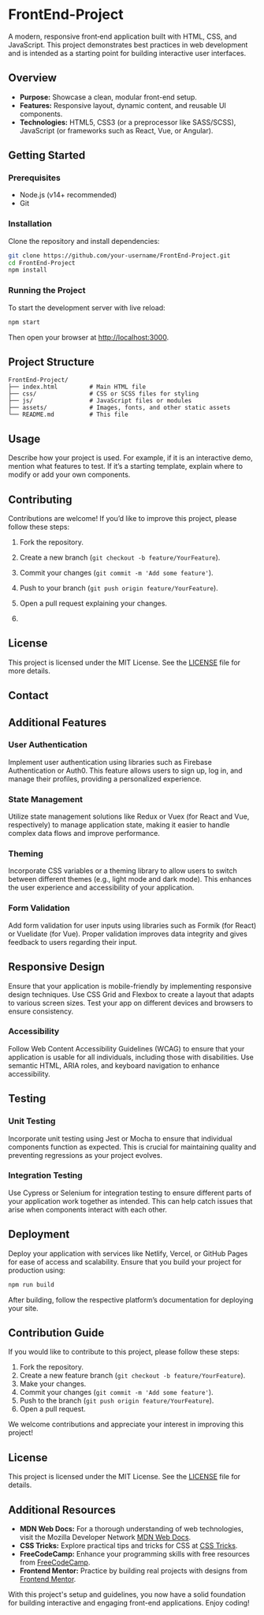 # FrontEnd-Project

A modern, responsive front‐end application built with HTML, CSS, and JavaScript. This project demonstrates best practices in web development and is intended as a starting point for building interactive user interfaces.

## Overview

- **Purpose:** Showcase a clean, modular front-end setup.
- **Features:** Responsive layout, dynamic content, and reusable UI components.
- **Technologies:** HTML5, CSS3 (or a preprocessor like SASS/SCSS), JavaScript (or frameworks such as React, Vue, or Angular).

## Getting Started

### Prerequisites

- Node.js (v14+ recommended)
- Git

### Installation

Clone the repository and install dependencies:

```bash
git clone https://github.com/your-username/FrontEnd-Project.git
cd FrontEnd-Project
npm install
```

### Running the Project

To start the development server with live reload:

```bash
npm start
```

Then open your browser at [http://localhost:3000](http://localhost:3000).

## Project Structure

```
FrontEnd-Project/
├── index.html         # Main HTML file
├── css/               # CSS or SCSS files for styling
├── js/                # JavaScript files or modules
├── assets/            # Images, fonts, and other static assets
└── README.md          # This file
```

## Usage

Describe how your project is used. For example, if it is an interactive demo, mention what features to test. If it’s a starting template, explain where to modify or add your own components.

## Contributing

Contributions are welcome! If you’d like to improve this project, please follow these steps:

1. Fork the repository.
2. Create a new branch (`git checkout -b feature/YourFeature`).
3. Commit your changes (`git commit -m 'Add some feature'`).
4. Push to your branch (`git push origin feature/YourFeature`).
5. Open a pull request explaining your changes.

6. 

## License

This project is licensed under the MIT License. See the [LICENSE](LICENSE) file for more details.

## Contact

## Additional Features

### User Authentication

Implement user authentication using libraries such as Firebase Authentication or Auth0. This feature allows users to sign up, log in, and manage their profiles, providing a personalized experience.

### State Management

Utilize state management solutions like Redux or Vuex (for React and Vue, respectively) to manage application state, making it easier to handle complex data flows and improve performance. 

### Theming

Incorporate CSS variables or a theming library to allow users to switch between different themes (e.g., light mode and dark mode). This enhances the user experience and accessibility of your application. 

### Form Validation

Add form validation for user inputs using libraries such as Formik (for React) or Vuelidate (for Vue). Proper validation improves data integrity and gives feedback to users regarding their input.

## Responsive Design

Ensure that your application is mobile-friendly by implementing responsive design techniques. Use CSS Grid and Flexbox to create a layout that adapts to various screen sizes. Test your app on different devices and browsers to ensure consistency.

### Accessibility

Follow Web Content Accessibility Guidelines (WCAG) to ensure that your application is usable for all individuals, including those with disabilities. Use semantic HTML, ARIA roles, and keyboard navigation to enhance accessibility.

## Testing

### Unit Testing

Incorporate unit testing using Jest or Mocha to ensure that individual components function as expected. This is crucial for maintaining quality and preventing regressions as your project evolves.

### Integration Testing

Use Cypress or Selenium for integration testing to ensure different parts of your application work together as intended. This can help catch issues that arise when components interact with each other.

## Deployment

Deploy your application with services like Netlify, Vercel, or GitHub Pages for ease of access and scalability. Ensure that you build your project for production using:

```bash
npm run build
```

After building, follow the respective platform’s documentation for deploying your site.

## Contribution Guide

If you would like to contribute to this project, please follow these steps:

1. Fork the repository.
2. Create a new feature branch (`git checkout -b feature/YourFeature`).
3. Make your changes.
4. Commit your changes (`git commit -m 'Add some feature'`).
5. Push to the branch (`git push origin feature/YourFeature`).
6. Open a pull request.

We welcome contributions and appreciate your interest in improving this project!

## License

This project is licensed under the MIT License. See the [LICENSE](LICENSE) file for details. 

## Additional Resources

- **MDN Web Docs:** For a thorough understanding of web technologies, visit the Mozilla Developer Network [MDN Web Docs](https://developer.mozilla.org/).
- **CSS Tricks:** Explore practical tips and tricks for CSS at [CSS Tricks](https://css-tricks.com/).
- **FreeCodeCamp:** Enhance your programming skills with free resources from [FreeCodeCamp](https://www.freecodecamp.org/).
- **Frontend Mentor:** Practice by building real projects with designs from [Frontend Mentor](https://www.frontendmentor.io/). 

With this project's setup and guidelines, you now have a solid foundation for building interactive and engaging front-end applications. Enjoy coding!
